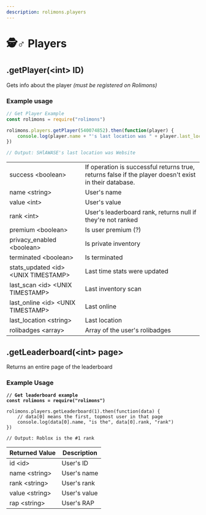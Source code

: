 ```yaml
---
description: rolimons.players
---
```


# 🕵♂ Players

## .getPlayer(\<int> ID)

Gets info about the player _(must be registered on Rolimons)_

### Example usage

```javascript
// Get Player Example
const rolimons = require("rolimons")

rolimons.players.getPlayer(540074852).then(function(player) {
    console.log(player.name + "'s last location was " + player.last_location)
})

// Output: SHlAWASE's last location was Website
```

|                                        |                                                                                                       |
| -------------------------------------- | ----------------------------------------------------------------------------------------------------- |
| success \<boolean>                     | If operation is successful returns true, returns false if the player doesn't exist in their database. |
| name \<string>                         | User's name                                                                                           |
| value \<int>                           | User's value                                                                                          |
| rank \<int>                            | User's leaderboard rank, returns null if they're not ranked                                           |
| premium \<boolean>                     | Is user premium (?)                                                                                   |
| privacy\_enabled \<boolean>            | Is private inventory                                                                                  |
| terminated \<boolean>                  | Is terminated                                                                                         |
| stats\_updated \<id> \<UNIX TIMESTAMP> | Last time stats were updated                                                                          |
| last\_scan \<id> \<UNIX TIMESTAMP>     | Last inventory scan                                                                                   |
| last\_online \<id> \<UNIX TIMESTAMP>   | Last online                                                                                           |
| last\_location \<string>               | Last location                                                                                         |
| rolibadges \<array>                    | Array of the user's rolibadges                                                                        |

## .getLeaderboard(\<int> page>

Returns an entire page of the leaderboard

### Example Usage

<pre class="language-javascript"><code class="lang-javascript"><strong>// Get leaderboard example
</strong><strong>const rolimons = require("rolimons")
</strong>
rolimons.players.getLeaderboard(1).then(function(data) {
    // data[0] means the first, topmost user in that page
    console.log(data[0].name, "is the", data[0].rank, "rank")
})

// Output: Roblox is the #1 rank
</code></pre>

| Returned Value  | Description  |
| --------------- | ------------ |
| id \<id>        | User's ID    |
| name \<string>  | User's name  |
| rank \<string>  | User's rank  |
| value \<string> | User's value |
| rap \<string>   | User's RAP   |
